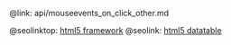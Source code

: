 @link: api/mouseevents_on_click_other.md

@seolinktop: [html5 framework](https://webix.com)
@seolink: [html5 datatable](https://webix.com/widget/datatable/)